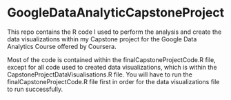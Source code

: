 # GoogleDataAnalyticCapstoneProject

This repo contains the R code I used to perform the analysis and create the data visualizations within my Capstone project for the Google Data Analytics Course offered by Coursera.

Most of the code is contained within the finalCapstoneProjectCode.R file, except for all code used to created data visualizations, which is within the CapstoneProjectDataVisualisations.R file. You will have to run the finalCapstoneProjectCode.R file first in order for the data visualizations file to run successfully.
